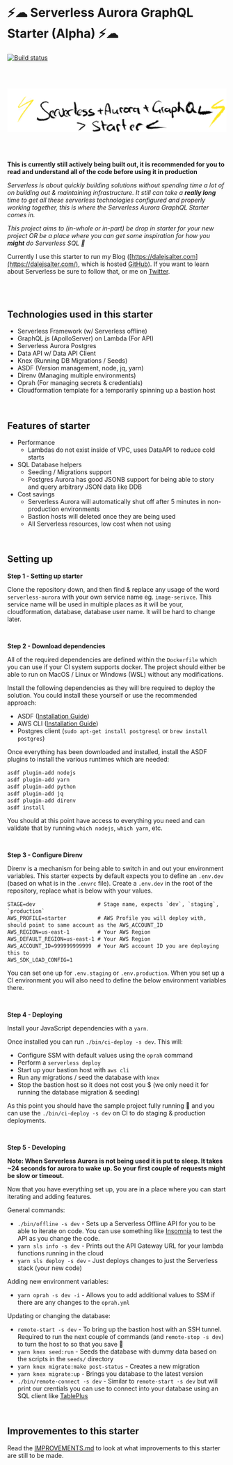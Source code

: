 # ⚡☁ Serverless Aurora GraphQL Starter (Alpha) ⚡☁

[![Build status](https://badge.buildkite.com/664e64d34cc008fa649f345595c0fe2276d83e29fe0ec045d7.svg)](https://buildkite.com/dale-salter/serverless-aurora-merge)

<br />
<br />

<p align="center">
    <img alt="Serverless Aurora GraphQL Starter" src="https://raw.githubusercontent.com/Compulsed/serverless-aurora-graphql-starter/master/image/logo.png" width="546">
</p>

<br />
<br />

**This is currently still actively being built out, it is recommended for you to read and understand all of the code before using it in production**

*Serverless is about quickly building solutions without spending time a lot of on building out & maintaining infrastructure. It still can take a **really long** time to get all these serverless technologies configured and properly working together, this is where the Serverless Aurora GraphQL Starter comes in.*

*This project aims to (in-whole or in-part) be drop in starter for your new project OR be a place where you can get some inspiration for how you **might** do Serverless SQL 🎉*

Currently I use this starter to run my Blog ([https://dalejsalter.com](https://dalejsalter.com/), which is hosted [GitHub](https://github.com/Compulsed/blog)). If you want to learn about Serverless be sure to follow that, or me on [Twitter](https://twitter.com/enepture).

<br />
<br />

## Technologies used in this starter

* Serverless Framework (w/ Serverless offline)
* GraphQL.js (ApolloServer) on Lambda (For API)
* Serverless Aurora Postgres
* Data API w/ Data API Client
* Knex (Running DB Migrations / Seeds)
* ASDF (Version management, node, jq, yarn)
* Direnv (Managing multiple environments)
* Oprah (For managing secrets & credentials)
* Cloudformation template for a temporarily spinning up a bastion host

<br />

## Features of starter

* Performance
    * Lambdas do not exist inside of VPC, uses DataAPI to reduce cold starts
* SQL Database helpers
    * Seeding / Migrations support
    * Postgres Aurora has good JSONB support for being able to story and query arbitrary JSON data like DDB 
* Cost savings 
    * Serverless Aurora will automatically shut off after 5 minutes in non-production environments
    * Bastion hosts will deleted once they are being used
    * All Serverless resources, low cost when not using

<br />

## Setting up

**Step 1 - Setting up starter**

Clone the repository down, and then find & replace any usage of the word `serverless-aurora` with your own service name eg. `image-serivce`. This service name will be used in multiple places as it will be your, cloudformation, database, database user name. It will be hard to change later.

<br />

**Step 2 - Download dependencies**

All of the required dependencies are defined within the `Dockerfile` which you can use if your CI system supports docker. The project should either be able to run on MacOS / Linux or Windows (WSL) without any modifications.

Install the following dependencies as they will bre required to deploy the solution. You could install these yourself or use the recommended approach:
* ASDF ([Installation Guide](https://asdf-vm.com/#/core-manage-asdf-vm)) 
* AWS CLI ([Installation Guide](https://docs.aws.amazon.com/cli/latest/userguide/install-cliv2.html))
* Postgres client (`sudo apt-get install postgresql` or `brew install postgres`)

Once everything has been downloaded and installed, install the ASDF plugins to install the various runtimes which are needed:

```
asdf plugin-add nodejs
asdf plugin-add yarn
asdf plugin-add python
asdf plugin-add jq
asdf plugin-add direnv
asdf install
```

You should at this point have access to everything you need and can validate that by running `which nodejs`, `which yarn`, etc.

<br />

**Step 3 - Configure Direnv**

Direnv is a mechanism for being able to switch in and out your environment variables. This starter expects by default expects you to define an `.env.dev` (based on what is in the `.envrc` file). Create a `.env.dev` in the root of the repository, replace what is below with your values.

```
STAGE=dev                    # Stage name, expects `dev`, `staging`, `production`
AWS_PROFILE=starter          # AWS Profile you will deploy with, should point to same account as the AWS_ACCOUNT_ID
AWS_REGION=us-east-1         # Your AWS Region
AWS_DEFAULT_REGION=us-east-1 # Your AWS Region
AWS_ACCOUNT_ID=999999999999  # Your AWS account ID you are deploying this to
AWS_SDK_LOAD_CONFIG=1
```

You can set one up for `.env.staging` or `.env.production`. When you set up a CI environment you will also need to define the below environment variables there.

<br />

**Step 4 - Deploying**

Install your JavaScript dependencies with a `yarn`.

Once installed you can run `./bin/ci-deploy -s dev`. This will:

- Configure SSM with default values using the `oprah` command
- Perform a `serverless deploy`
- Start up your bastion host with `aws cli`
- Run any migrations / seed the database with `knex`
- Stop the bastion host so it does not cost you $ (we only need it for running the database migration & seeding)

As this point you should have the sample project fully running 🎉 and you can use the `./bin/ci-deploy -s dev` on CI to do staging & production deployments.

<br />

**Step 5 - Developing**

**Note: When Serverless Aurora is not being used it is put to sleep. It takes ~24 seconds for aurora to wake up. So your first couple of requests might be slow or timeout.**

Now that you have everything set up, you are in a place where you can start iterating and adding features.

General commands:
- `./bin/offline -s dev` - Sets up a Serverless Offline API for you to be able to iterate on code. You can use something like [Insomnia](https://insomnia.rest/) to test the API as you change the code. 
- `yarn sls info -s dev` - Prints out the API Gateway URL for your lambda functions running in the cloud
- `yarn sls deploy -s dev` - Just deploys changes to just the Serverless stack (your new code)

Adding new environment variables:
- `yarn oprah -s dev -i` - Allows you to add additional values to SSM if there are any changes to the `oprah.yml`

Updating or changing the database:
- `remote-start -s dev` - To bring up the bastion host with an SSH tunnel. Required to run the next couple of commands (and `remote-stop -s dev`) to turn the host to so that you save 💸
- `yarn knex seed:run` - Seeds the database with dummy data based on the scripts in the `seeds/` directory
- `yarn knex migrate:make post-status` - Creates a new migration
- `yarn knex migrate:up` - Brings you database to the latest version
- `./bin/remote-connect -s dev` - Similar to `remote-start -s dev` but will print our crentials you can use to connect into your database using an SQL client like [TablePlus](https://tableplus.com/)

<br />

## Improvementes to this starter
Read the [IMPROVEMENTS.md](https://github.com/Compulsed/serverless-aurora-graphql-starter/blob/master/IMPROVEMENTS.md) to look at what improvements to this starter are still to be made.